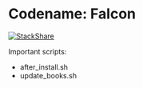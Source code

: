 Codename: Falcon
================
[![StackShare](https://img.shields.io/badge/tech-stack-0690fa.svg?style=flat)](https://stackshare.io/bochkarev-artem/bookary)

Important scripts: 
* after_install.sh
* update_books.sh
